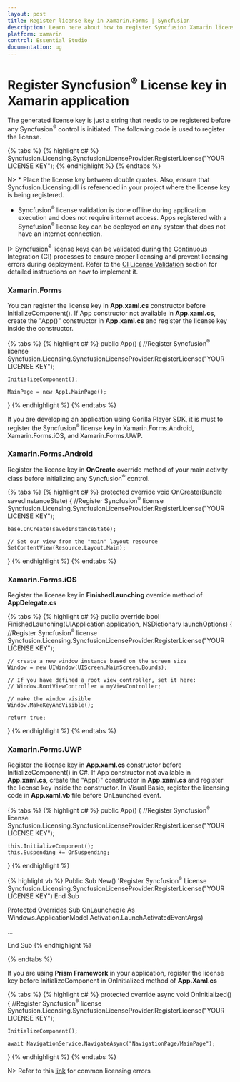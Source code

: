 ```yaml
---
layout: post
title: Register license key in Xamarin.Forms | Syncfusion
description: Learn here about how to register Syncfusion Xamarin license key for Xamarin application for license validation.
platform: xamarin
control: Essential Studio
documentation: ug
---
```



# Register Syncfusion<sup>®</sup> License key in Xamarin application

The generated license key is just a string that needs to be registered before any Syncfusion<sup>®</sup> control is initiated. The following code is used to register the license.

{% tabs %}
{% highlight c# %}
Syncfusion.Licensing.SyncfusionLicenseProvider.RegisterLicense("YOUR LICENSE KEY");
{% endhighlight %}
{% endtabs %}

N> * Place the license key between double quotes.  Also, ensure that Syncfusion.Licensing.dll is referenced in your project where the license key is being registered.
* Syncfusion<sup>®</sup> license validation is done offline during application execution and does not require internet access.  Apps registered with a Syncfusion<sup>®</sup> license key can be deployed on any system that does not have an internet connection.

I> Syncfusion<sup>®</sup> license keys can be validated during the Continuous Integration (CI) processes to ensure proper licensing and prevent licensing errors during deployment. Refer to the [CI License Validation](https://help.syncfusion.com/xamarin/licensing/licensing-faq/ci-license-validation) section for detailed instructions on how to implement it.

### Xamarin.Forms

You can register the license key in **App.xaml.cs** constructor before InitializeComponent(). If App constructor not available in **App.xaml.cs**, create the "App()" constructor in **App.xaml.cs** and register the license key inside the constructor.

{% tabs %}
{% highlight c# %}
public App()
{
	//Register Syncfusion<sup>®</sup> license
	Syncfusion.Licensing.SyncfusionLicenseProvider.RegisterLicense("YOUR LICENSE KEY");
	
	InitializeComponent();
	
	MainPage = new App1.MainPage();
}
{% endhighlight %}
{% endtabs %}

If you are developing an application using Gorilla Player SDK, it is must to register the Syncfusion<sup>®</sup> license key in Xamarin.Forms.Android, Xamarin.Forms.iOS, and Xamarin.Forms.UWP.


### Xamarin.Forms.Android

Register the license key in **OnCreate** override method of your main activity class before initializing any Syncfusion<sup>®</sup> control.

{% tabs %}
{% highlight c# %}
protected override void OnCreate(Bundle savedInstanceState)
{
	//Register Syncfusion<sup>®</sup> license
	Syncfusion.Licensing.SyncfusionLicenseProvider.RegisterLicense("YOUR LICENSE KEY");

	base.OnCreate(savedInstanceState);

	// Set our view from the "main" layout resource
	SetContentView(Resource.Layout.Main);
}
{% endhighlight %}
{% endtabs %}
 

### Xamarin.Forms.iOS

Register the license key in **FinishedLaunching** override method of **AppDelegate.cs**

{% tabs %}
{% highlight c# %}
public override bool FinishedLaunching(UIApplication application, NSDictionary launchOptions)
{
	//Register Syncfusion<sup>®</sup> license
	Syncfusion.Licensing.SyncfusionLicenseProvider.RegisterLicense("YOUR LICENSE KEY");

	// create a new window instance based on the screen size
	Window = new UIWindow(UIScreen.MainScreen.Bounds);

	// If you have defined a root view controller, set it here:
	// Window.RootViewController = myViewController;

	// make the window visible
	Window.MakeKeyAndVisible();

	return true;
} 
{% endhighlight %}
{% endtabs %}

### Xamarin.Forms.UWP

Register the license key in **App.xaml.cs** constructor before InitializeComponent() in C#. If App constructor not available in **App.xaml.cs**, create the "App()" constructor in **App.xaml.cs** and register the license key inside the constructor. In Visual Basic, register the licensing code in **App.xaml.vb** file before OnLaunched event.

{% tabs %}
{% highlight c# %}
public App()
{
	//Register Syncfusion<sup>®</sup> license
	Syncfusion.Licensing.SyncfusionLicenseProvider.RegisterLicense("YOUR LICENSE KEY");

	this.InitializeComponent();
	this.Suspending += OnSuspending;
}
{% endhighlight %}

{% highlight vb %}
Public Sub New()
	'Register Syncfusion<sup>®</sup> License
	Syncfusion.Licensing.SyncfusionLicenseProvider.RegisterLicense("YOUR LICENSE KEY")
End Sub

Protected Overrides Sub OnLaunched(e As Windows.ApplicationModel.Activation.LaunchActivatedEventArgs)

...

End Sub
{% endhighlight %}

{% endtabs %}

If you are using **Prism Framework** in your application, register the license key before InitializeComponent in OnInitialized method of **App.Xaml.cs**

{% tabs %}
{% highlight c# %}
protected override async void OnInitialized()
{
	//Register Syncfusion<sup>®</sup> license
    Syncfusion.Licensing.SyncfusionLicenseProvider.RegisterLicense("YOUR LICENSE KEY");
 
    InitializeComponent();
 
    await NavigationService.NavigateAsync("NavigationPage/MainPage");
}
{% endhighlight %}
{% endtabs %}

N> Refer to this [link](https://help.syncfusion.com/xamarin/licensing/licensing-errors) for common licensing errors
